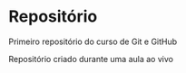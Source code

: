 # Repositório
Primeiro repositório do curso de Git e GitHub

Repositório criado durante uma aula ao vivo
